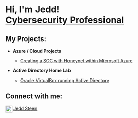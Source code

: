 <h1>Hi, I'm Jedd! <br/><a href="https://www.linkedin.com/in/jeddsteen/">Cybersecurity Professional</a></h1>

<h2>My Projects:</h2>

- <b>Azure / Cloud Projects</b>
  - [Creating a SOC with Honeynet within Microsoft Azure](https://github.com/je2dz/Azure-SOC)
  
- <b>Active Directory Home Lab</b>
  - [Oracle VirtualBox running Active Directory](https://)

<h2> Connect with me:</h2>

[<img align="left" alt="jeddsteen | LinkedIn" width="22px" src="https://cdn.jsdelivr.net/npm/simple-icons@v3/icons/linkedin.svg" />][linkedin]

[linkedin]: https://www.linkedin.com/in/jeddsteen/

[Jedd Steen](https://www.jeddsteen.com)
